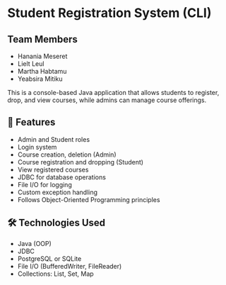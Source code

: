 # Student Registration System (CLI)
## Team Members
- Hanania Meseret
- Lielt Leul
- Martha Habtamu
- Yeabsira Mitiku

This is a console-based Java application that allows students to register, drop, and view courses, while admins can manage course offerings.

## 📌 Features

- Admin and Student roles
- Login system
- Course creation, deletion (Admin)
- Course registration and dropping (Student)
- View registered courses
- JDBC for database operations
- File I/O for logging
- Custom exception handling
- Follows Object-Oriented Programming principles

## 🛠️ Technologies Used

- Java (OOP)
- JDBC
- PostgreSQL or SQLite
- File I/O (BufferedWriter, FileReader)
- Collections: List, Set, Map

